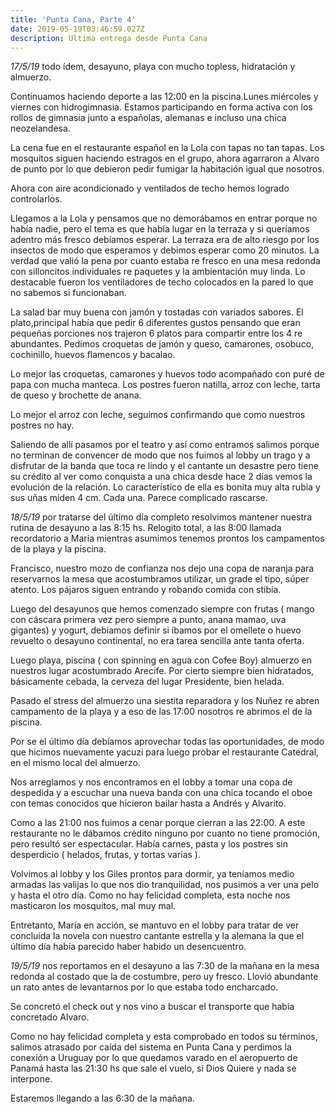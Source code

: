 ```yaml
---
title: 'Punta Cana, Parte 4'
date: 2019-05-19T03:46:59.027Z
description: Ultima entrega desde Punta Cana
---
```



_17/5/19_ todo ídem, desayuno, playa con mucho topless, hidratación y almuerzo.

Continuamos haciendo deporte a las 12:00 en la piscina.Lunes miércoles y viernes con hidrogimnasia. Estamos participando en forma activa con los rollos de gimnasia junto a españolas, alemanas e incluso una chica neozelandesa.

La cena fue en el restaurante español en la Lola con tapas no tan tapas. Los mosquitos siguen haciendo estragos en el grupo, ahora agarraron a Alvaro de punto por lo que debieron pedir fumigar la habitación igual que nosotros.

Ahora con aire acondicionado y ventilados de techo hemos logrado controlarlos.

Llegamos a la Lola y pensamos que no demorábamos en entrar porque no había nadie, pero el tema es que había lugar en la terraza y si queríamos adentro más fresco debíamos esperar. La terraza era de alto riesgo por los insectos de modo que esperamos y debimos esperar como 20 minutos. La verdad que valió la pena por cuanto estaba re fresco en una mesa redonda con silloncitos individuales re paquetes y la ambientación muy linda. Lo destacable fueron los ventiladores de techo colocados en la pared lo que no sabemos si funcionaban.

La salad bar muy buena con jamón y tostadas con variados sabores. El plato,principal había que pedir 6 diferentes gustos pensando que eran pequeñas porciones nos trajeron 6 platos para compartir  entre los 4 re abundantes. Pedimos croquetas de jamón y queso, camarones, osobuco, cochinillo, huevos flamencos y bacalao.

Lo mejor las croquetas, camarones y huevos todo acompañado con puré de papa con  mucha manteca. Los postres fueron natilla, arroz con leche, tarta de queso y brochette de anana. 

Lo mejor el arroz  con leche, seguimos confirmando que como nuestros postres no hay.

Saliendo de allí pasamos por el teatro y así como entramos salimos porque no terminan de convencer de modo que nos fuimos al lobby un trago y a disfrutar de la banda que toca re lindo y el cantante un desastre pero tiene su crédito al ver como conquista a una chica desde hace 2 días vemos la evolución de la relación. Lo característico de ella es bonita muy alta rubia y sus uñas miden 4 cm. Cada una. Parece complicado rascarse.



_18/5/19_ por tratarse del último día completo resolvimos mantener nuestra rutina de desayuno a las 8:15 hs. Relogito total, a las 8:00 llamada recordatorio a María mientras asumimos tenemos prontos los campamentos de la playa y la piscina.

Francisco, nuestro mozo de confianza nos dejo una copa de naranja para reservarnos la mesa que acostumbramos utilizar, un grade el tipo, súper atento. Los pájaros siguen entrando y robando comida con stibia.

Luego del desayunos que hemos comenzado siempre con frutas ( mango con cáscara primera vez pero siempre a punto, anana mamao, uva gigantes)  y yogurt, debíamos definir si íbamos por el omellete o huevo revuelto o desayuno continental, no era tarea sencilla ante tanta oferta.

Luego playa, piscina ( con spinning en agua con Cofee Boy) almuerzo en nuestros lugar acostumbrado Arecife. Por cierto siempre bien hidratados, básicamente cebada, la cerveza del lugar Presidente, bien helada.

Pasado el stress del almuerzo una siestita reparadora y los Nuñez  re abren campamento  de la playa y a eso de las 17:00 nosotros re abrimos el de  la piscina.

Por se el último día debíamos aprovechar todas las oportunidades, de modo que hicimos nuevamente yacuzi para luego probar el restaurante Catedral, en el mismo local del almuerzo.

Nos arreglamos y nos encontramos en el lobby a tomar una copa de despedida y a escuchar una nueva banda con una chica tocando el oboe con temas conocidos que hicieron bailar hasta a Andrés y Alvarito.

Como a las 21:00 nos fuimos a cenar porque cierran a las 22:00. A este restaurante no le dábamos crédito ninguno por cuanto no tiene promoción, pero resultó ser espectacular. Había carnes, pasta y los postres sin desperdicio ( helados, frutas, y tortas varias ).

Volvimos al lobby y los Giles prontos para dormir, ya teníamos medio armadas las valijas lo que nos dio tranquilidad, nos pusimos a ver una pelo y hasta el otro día. Como no hay felicidad completa, esta noche nos masticaron los mosquitos, mal muy mal.

Entretanto, María en acción, se mantuvo en el lobby para tratar de ver concluida la novela con nuestro cantante estrella y la alemana la que el último día había parecido haber habido un desencuentro.



_19/5/19_ nos reportamos en el desayuno a las 7:30 de la mañana en la mesa redonda al costado que la de costumbre, pero uy fresco. Llovió abundante un rato antes de levantarnos por lo que estaba todo encharcado.

Se concretó el check out y nos vino a buscar el transporte que había concretado Alvaro.

Como no hay felicidad completa y esta comprobado en todos su términos, salimos atrasado por caída del sistema en Punta Cana y perdimos la conexión  a Uruguay por lo que quedamos varado en el aeropuerto  de Panamá hasta las 21:30 hs que sale el vuelo, si Dios Quiere y nada se interpone.

Estaremos llegando a las 6:30 de la mañana.
